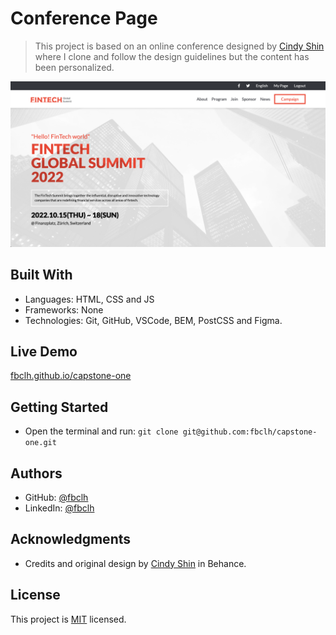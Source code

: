# Conference Page

> This project is based on an online conference designed by [Cindy Shin](https://www.behance.net/adagio07) where I clone and follow the design guidelines but the content has been personalized.

![screenshot](
  img/capstone-img.png)

## Built With

- Languages: HTML, CSS and JS
- Frameworks: None
- Technologies: Git, GitHub, VSCode, BEM, PostCSS and Figma.

## Live Demo

[fbclh.github.io/capstone-one](https://fbclh.github.io/capstone-one/)

## Getting Started

- Open the terminal and run: `git clone git@github.com:fbclh/capstone-one.git`

## Authors

- GitHub: [@fbclh](https://github.com/fbclh)
- LinkedIn: [@fbclh](https://www.linkedin.com/in/fbclh)

## Acknowledgments

- Credits and original design by [Cindy Shin](https://www.behance.net/adagio07) in Behance.

## License

This project is [MIT](LICENSE) licensed.

